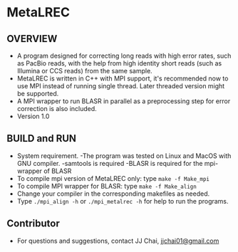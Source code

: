 # MetaLREC

## OVERVIEW
* A program designed for correcting long reads with high error rates, such as PacBio reads, with the help from high identity short reads (such as Illumina or CCS reads) from the same sample.
* MetaLREC is written in C++ with MPI support, it's recommended now to use MPI instead of running single thread. Later threaded version might be supported.
* A MPI wrapper to run BLASR in parallel as a preprocessing step for error correction is also included.
* Version 1.0

## BUILD and RUN
- System requirement. 
  -The program was tested on Linux and MacOS with GNU compiler.
  -samtools is required
  -BLASR is required for the mpi-wrapper of BLASR
- To compile mpi version of MetaLREC only:
	type `make -f Make_mpi`
- To compile MPI wrapper for BLASR:
	type `make -f Make_align`
- Change your compiler in the corresponding makefiles as needed.
- Type `./mpi_align -h` or `./mpi_metalrec -h` for help to run the programs.

## Contributor 
* For questions and suggestions, contact JJ Chai, jjchai01@gmail.com
